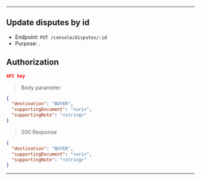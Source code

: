 
----------------------------------------------------------------------------------
## Update disputes by id
* Endpoint: `PUT /console/disputes/:id`
* Purpose: .

## Authorization
```json
API key
```

> Body parameter

```json
{
  "destination": "BUYER",
  "supportingDocument": "<uri>",
  "supportingNote": "<string>"
}
```
> 200 Response

```json
{
  "destination": "BUYER",
  "supportingDocument": "<uri>",
  "supportingNote": "<string>"
}
```
----------------------------------------------------------------------------------
